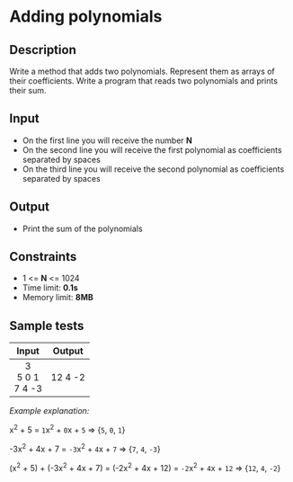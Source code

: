 # Adding polynomials

## Description
Write a method that adds two polynomials.
Represent them as arrays of their coefficients.
Write a program that reads two polynomials and prints their sum.

## Input
- On the first line you will receive the number **N**
- On the second line you will receive the first polynomial as coefficients separated by spaces
- On the third line you will receive the second polynomial as coefficients separated by spaces

## Output
- Print the sum of the polynomials

## Constraints
- 1 <= **N** <= 1024
- Time limit: **0.1s**
- Memory limit: **8MB**

## Sample tests

| Input | Output |
|:-----:|:------:|
| 3<br>5 0 1<br>7 4 -3 | 12 4 -2 |

_Example explanation:_

x<sup>2</sup> + 5 = `1`x<sup>2</sup> + `0`x + `5`	=>	{`5`, `0`, `1`}

-3x<sup>2</sup> + 4x + 7 = `-3`x<sup>2</sup> + `4`x + `7`	=>	{`7`, `4`, `-3`}

(x<sup>2</sup> + 5) + (-3x<sup>2</sup> + 4x + 7) = (-2x<sup>2</sup> + 4x + 12) = `-2`x<sup>2</sup> + `4`x + `12`	=>	{`12`, `4`, `-2`}
